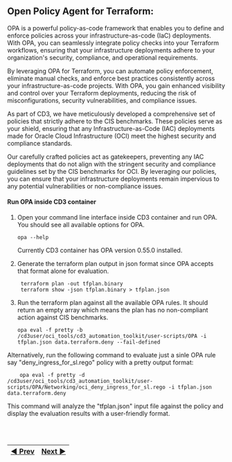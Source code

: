 
## Open Policy Agent for Terraform:

OPA is a powerful policy-as-code framework that enables you to define and enforce policies across your infrastructure-as-code (IaC) deployments. With OPA, you can seamlessly integrate policy checks into your Terraform workflows, ensuring that your infrastructure deployments adhere to your organization's security, compliance, and operational requirements.

By leveraging OPA for Terraform, you can automate policy enforcement, eliminate manual checks, and enforce best practices consistently across your infrastructure-as-code projects. With OPA, you gain enhanced visibility and control over your Terraform deployments, reducing the risk of misconfigurations, security vulnerabilities, and compliance issues. 

As part of CD3, we have meticulously developed a comprehensive set of policies that strictly adhere to the CIS benchmarks. These policies serve as your shield, ensuring that any Infrastructure-as-Code (IAC) deployments made for Oracle Cloud Infrastructure (OCI) meet the highest security and compliance standards.

Our carefully crafted policies act as gatekeepers, preventing any IAC deployments that do not align with the stringent security and compliance guidelines set by the CIS benchmarks for OCI. By leveraging our policies, you can ensure that your infrastructure deployments remain impervious to any potential vulnerabilities or non-compliance issues.


#### **Run OPA inside CD3 container**

 1. Open your command line interface inside CD3 container and run OPA. You should see all available options for OPA.

        opa --help
    Currently CD3 container has OPA version 0.55.0 installed.

 3. Generate the terraform plan output in json format since OPA accepts that format alone for evaluation.
   
         terraform plan -out tfplan.binary
	     terraform show -json tfplan.binary > tfplan.json

 4. Run the terraform plan against all the available OPA rules. It should return an empty array which means the plan has no non-compliant action against CIS benchmarks.

        opa eval -f pretty -b /cd3user/oci_tools/cd3_automation_toolkit/user-scripts/OPA -i tfplan.json data.terraform.deny --fail-defined

    
Alternatively, run the following command to evaluate just a sinle OPA rule say "deny_ingress_for_sl.rego" policy with a pretty output format:

        opa eval -f pretty -d /cd3user/oci_tools/cd3_automation_toolkit/user-scripts/OPA/Networking/oci_deny_ingress_for_sl.rego -i tfplan.json data.terraform.deny


This command will analyze the "tfplan.json" input file against the policy and display the evaluation results with a user-friendly format.

<br><br>
<div align='center'>

| <a href="/cd3_automation_toolkit/documentation/user_guide/GreenField.md">:arrow_backward: Prev</a> | <a href="/cd3_automation_toolkit/documentation/user_guide/learn_more/NetworkingScenariosGF.md">Next :arrow_forward:</a> |
| :---- | -------: |
  
</div>
